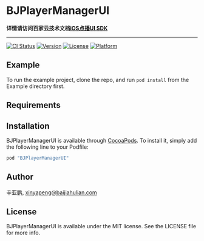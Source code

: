 # BJPlayerManagerUI

**详情请访问百家云技术文档[iOS点播UI SDK](http://dev.baijiacloud.com/default/wiki/detail/18)**

---

[![CI Status](http://img.shields.io/travis/oushizishu/BJPlayerManagerUI.svg?style=flat)](https://travis-ci.org/oushizishu/BJPlayerManagerUI)
[![Version](https://img.shields.io/cocoapods/v/BJPlayerManagerUI.svg?style=flat)](http://cocoapods.org/pods/BJPlayerManagerUI)
[![License](https://img.shields.io/cocoapods/l/BJPlayerManagerUI.svg?style=flat)](http://cocoapods.org/pods/BJPlayerManagerUI)
[![Platform](https://img.shields.io/cocoapods/p/BJPlayerManagerUI.svg?style=flat)](http://cocoapods.org/pods/BJPlayerManagerUI)

## Example

To run the example project, clone the repo, and run `pod install` from the Example directory first.

## Requirements

## Installation

BJPlayerManagerUI is available through [CocoaPods](http://cocoapods.org). To install
it, simply add the following line to your Podfile:

```ruby
pod "BJPlayerManagerUI"
```

## Author

辛亚鹏, xinyapeng@baijiahulian.com

## License

BJPlayerManagerUI is available under the MIT license. See the LICENSE file for more info.
